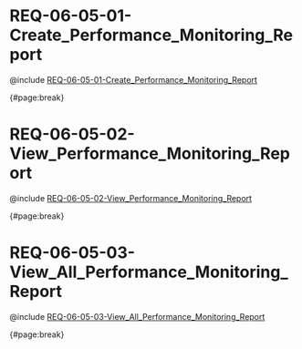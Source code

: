 <!--
    ATTENTION: This file was generated via gradle!
               Do NOT manually edit this file! Any such changes will be overwritten!
-->

# REQ-06-05-01-Create_Performance_Monitoring_Report

@include [REQ-06-05-01-Create_Performance_Monitoring_Report](REQ-06-05-01-Create_Performance_Monitoring_Report.md)

{#page:break}

# REQ-06-05-02-View_Performance_Monitoring_Report

@include [REQ-06-05-02-View_Performance_Monitoring_Report](REQ-06-05-02-View_Performance_Monitoring_Report.md)

{#page:break}

# REQ-06-05-03-View_All_Performance_Monitoring_Report

@include [REQ-06-05-03-View_All_Performance_Monitoring_Report](REQ-06-05-03-View_All_Performance_Monitoring_Report.md)

{#page:break}

